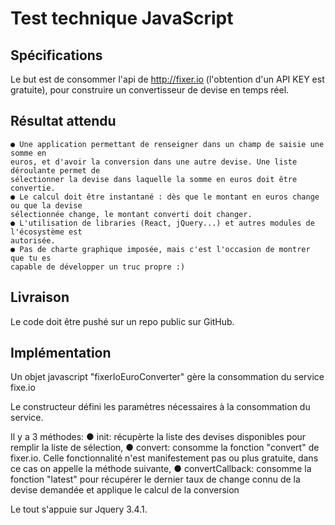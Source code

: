# Test technique JavaScript


## Spécifications

Le but est de consommer l'api de ​http://fixer.io​ (l'obtention d'un API KEY est gratuite), pour
construire un convertisseur de devise en temps réel.

## Résultat attendu

```
● Une application permettant de renseigner dans un champ de saisie une somme en
euros, et d'avoir la conversion dans une autre devise. Une liste déroulante permet de
sélectionner la devise dans laquelle la somme en euros doit être convertie.
● Le calcul doit être instantané : dès que le montant en euros change ou que la devise
sélectionnée change, le montant converti doit changer.
● L'utilisation de libraries (React, jQuery...) et autres modules de l'écosystème est
autorisée.
● Pas de charte graphique imposée, mais c'est l'occasion de montrer que tu es
capable de développer un truc propre :)
```

## Livraison

Le code doit être pushé sur un repo public sur GitHub.

## Implémentation

Un objet javascript "fixerIoEuroConverter" gère la consommation du service fixe.io

Le constructeur défini les paramètres nécessaires à la consommation du service.

Il y a 3 méthodes:
● init: récupèrte la liste des devises disponibles pour remplir la liste de sélection,
● convert: consomme la fonction "convert" de fixer.io. Celle fonctionnalité n'est manifestement pas ou plus gratuite, dans ce cas on appelle la méthode suivante,
● convertCallback: consomme la fonction "latest" pour récupérer le dernier taux de change connu de la devise demandée et applique le calcul de la conversion

Le tout s'appuie sur Jquery 3.4.1. 



